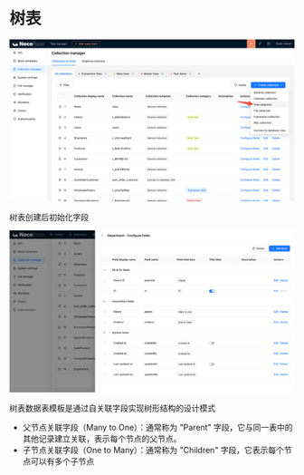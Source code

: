 # 树表

![](./static/YGxIbNWd2ojCGJxm8IHcvW6inyP.png)

树表创建后初始化字段

![](./static/MmJhbxcoeo66DqxMDhaclBGPndh.png)

树表数据表模板是通过自关联字段实现树形结构的设计模式

- 父节点关联字段（Many to One）：通常称为 "Parent" 字段，它与同一表中的其他记录建立关联，表示每个节点的父节点。
- 子节点关联字段（One to Many）：通常称为 "Children" 字段，它表示每个节点可以有多个子节点
